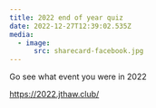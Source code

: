 ```yaml
---
title: 2022 end of year quiz
date: 2022-12-27T12:39:02.535Z
media:
  - image:
      src: sharecard-facebook.jpg
---
```

G﻿o see what event you were in 2022

<https://2022.jthaw.club/>